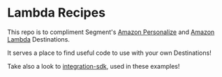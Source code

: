 # Lambda Recipes

This repo is to compliment Segment's [Amazon Personalize](https://segment.com/docs/destinations/amazon-personalize/) and [Amazon Lambda](https://segment.com/docs/destinations/amazon-lambda/) Destinations.

It serves a place to find useful code to use with your own Destinations!

Take also a look to [integration-sdk](https://github.com/segmentio/integration-sdk), used in these examples! 
